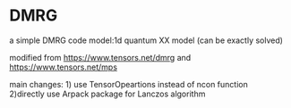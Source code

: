 # DMRG
a simple DMRG code 
model:1d quantum XX model (can be exactly solved)

modified from https://www.tensors.net/dmrg and https://www.tensors.net/mps

main changes: 1) use TensorOpeartions instead of ncon function    
2)directly use Arpack package for Lanczos algorithm


